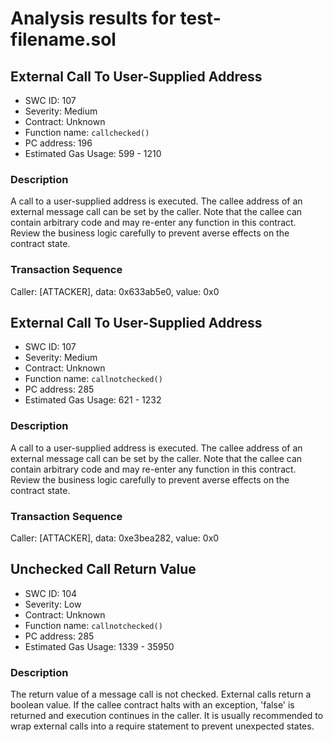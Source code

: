 # Analysis results for test-filename.sol

## External Call To User-Supplied Address
- SWC ID: 107
- Severity: Medium
- Contract: Unknown
- Function name: `callchecked()`
- PC address: 196
- Estimated Gas Usage: 599 - 1210

### Description

A call to a user-supplied address is executed.
The callee address of an external message call can be set by the caller. Note that the callee can contain arbitrary code and may re-enter any function in this contract. Review the business logic carefully to prevent averse effects on the contract state.

### Transaction Sequence

Caller: [ATTACKER], data: 0x633ab5e0, value: 0x0


## External Call To User-Supplied Address
- SWC ID: 107
- Severity: Medium
- Contract: Unknown
- Function name: `callnotchecked()`
- PC address: 285
- Estimated Gas Usage: 621 - 1232

### Description

A call to a user-supplied address is executed.
The callee address of an external message call can be set by the caller. Note that the callee can contain arbitrary code and may re-enter any function in this contract. Review the business logic carefully to prevent averse effects on the contract state.

### Transaction Sequence

Caller: [ATTACKER], data: 0xe3bea282, value: 0x0


## Unchecked Call Return Value
- SWC ID: 104
- Severity: Low
- Contract: Unknown
- Function name: `callnotchecked()`
- PC address: 285
- Estimated Gas Usage: 1339 - 35950

### Description

The return value of a message call is not checked.
External calls return a boolean value. If the callee contract halts with an exception, 'false' is returned and execution continues in the caller. It is usually recommended to wrap external calls into a require statement to prevent unexpected states.

